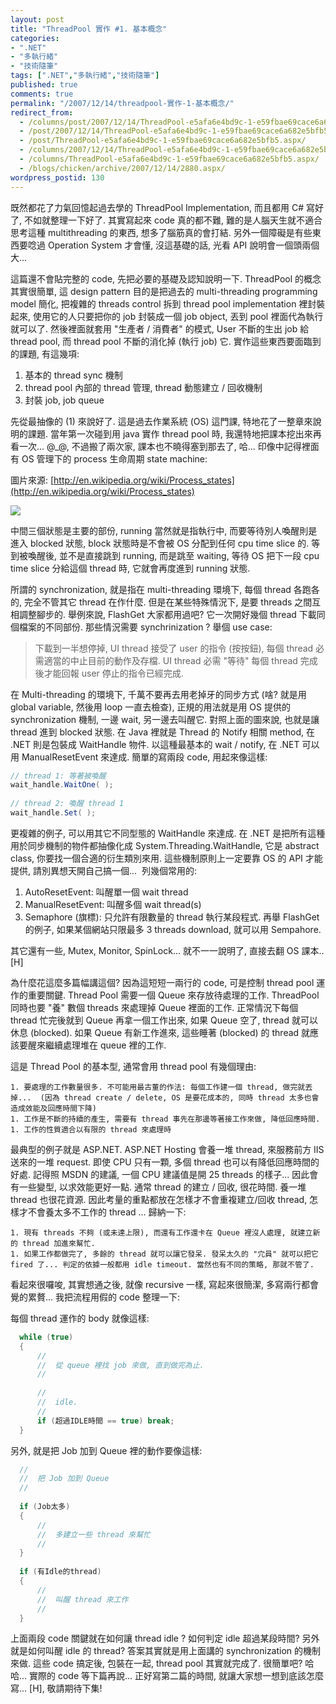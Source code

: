 ```yaml
---
layout: post
title: "ThreadPool 實作 #1. 基本概念"
categories:
- ".NET"
- "多執行緒"
- "技術隨筆"
tags: [".NET","多執行緒","技術隨筆"]
published: true
comments: true
permalink: "/2007/12/14/threadpool-實作-1-基本概念/"
redirect_from:
  - /columns/post/2007/12/14/ThreadPool-e5afa6e4bd9c-1-e59fbae69cace6a682e5bfb5.aspx/
  - /post/2007/12/14/ThreadPool-e5afa6e4bd9c-1-e59fbae69cace6a682e5bfb5.aspx/
  - /post/ThreadPool-e5afa6e4bd9c-1-e59fbae69cace6a682e5bfb5.aspx/
  - /columns/2007/12/14/ThreadPool-e5afa6e4bd9c-1-e59fbae69cace6a682e5bfb5.aspx/
  - /columns/ThreadPool-e5afa6e4bd9c-1-e59fbae69cace6a682e5bfb5.aspx/
  - /blogs/chicken/archive/2007/12/14/2880.aspx/
wordpress_postid: 130
---
```


既然都花了力氣回憶起過去學的 ThreadPool Implementation, 而且都用 C# 寫好了, 不如就整理一下好了. 其實寫起來 code 真的都不難, 難的是人腦天生就不適合思考這種 multithreading 的東西, 想多了腦筋真的會打結. 另外一個障礙是有些東西要唸過 Operation System 才會懂, 沒這基礎的話, 光看 API 說明會一個頭兩個大...

這篇還不會貼完整的 code, 先把必要的基礎及認知說明一下. ThreadPool 的概念其實很簡單, 這 design pattern 目的是把過去的 multi-threading programming model 簡化, 把複雜的 threads control 拆到 thread pool implementation 裡封裝起來, 使用它的人只要把你的 job 封裝成一個 job object, 丟到 pool 裡面代為執行就可以了. 然後裡面就套用 "生產者 / 消費者" 的模式, User 不斷的生出 job 給 thread pool, 而 thread pool 不斷的消化掉 (執行 job) 它. 實作這些東西要面臨到的課題, 有這幾項:

1. 基本的 thread sync 機制
1. thread pool 內部的 thread 管理, thread 動態建立 / 回收機制
1. 封裝 job, job queue

先從最抽像的 (1) 來說好了. 這是過去作業系統 (OS) 這門課, 特地花了一整章來說明的課題. 當年第一次碰到用 java 實作 thread pool 時, 我還特地把課本挖出來再看一次... @_@, 不過搬了兩次家, 課本也不曉得塞到那去了, 哈... 印像中記得裡面有 OS 管理下的 process 生命周期 state machine:

圖片來源: [http://en.wikipedia.org/wiki/Process_states](http://en.wikipedia.org/wiki/Process_states)

![](http://upload.wikimedia.org/wikipedia/commons/thumb/8/83/Process_states.svg/600px-Process_states.svg.png)



中間三個狀態是主要的部份, running 當然就是指執行中, 而要等待別人喚醒則是進入 blocked 狀態, block 狀態時是不會被 OS 分配到任何 cpu time slice 的. 等到被喚醒後, 並不是直接跳到 running, 而是跳至 waiting, 等待 OS 把下一段 cpu time slice 分給這個 thread 時, 它就會再度進到 running 狀態.

所謂的 synchronization, 就是指在 multi-threading 環境下, 每個 thread 各跑各的, 完全不管其它 thread 在作什麼. 但是在某些特殊情況下, 是要 threads 之間互相調整腳步的. 舉例來說, FlashGet 大家都用過吧? 它一次開好幾個 thread 下載同個檔案的不同部份. 那些情況需要 synchrinization ? 舉個 use case:

> 下載到一半想停掉, UI thread 接受了 user 的指令 (按按鈕), 每個 thread 必需適當的中止目前的動作及存檔. UI thread 必需 "等待" 每個
> thread 完成後才能回報 user 停止的指令已經完成.

在 Multi-threading 的環境下, 千萬不要再去用老掉牙的同步方式 (啥? 就是用 global variable, 然後用 loop 一直去檢查), 正規的用法就是用 OS 提供的 synchronization 機制, 一邊 wait, 另一邊去叫醒它. 對照上面的圖來說, 也就是讓 thread 進到 blocked 狀態. 在 Java 裡就是 Thread 的 Notify 相關 method, 在 .NET 則是包裝成 WaitHandle 物件. 以這種最基本的 wait / notify, 在 .NET 可以用 ManualResetEvent 來達成. 簡單的寫兩段 code, 用起來像這樣:

```csharp
// thread 1: 等著被喚醒
wait_handle.WaitOne( );
 
// thread 2: 喚醒 thread 1
wait_handle.Set( );
```


更複雜的例子, 可以用其它不同型態的 WaitHandle 來達成. 在 .NET 是把所有這種用於同步機制的物件都抽像化成 System.Threading.WaitHandle, 它是 abstract class, 你要找一個合適的衍生類別來用. 這些機制原則上一定要靠 OS 的 API 才能提供, 請別異想天開自己搞一個...  列幾個常用的:

1.	AutoResetEvent: 叫醒單一個 wait thread
1.	ManualResetEvent: 叫醒多個 wait thread(s)
1.	Semaphore (旗標): 只允許有限數量的 thread 執行某段程式. 再舉 FlashGet 的例子, 如果某個網站只限最多 3 threads download, 就可以用 Sempahore.

其它還有一些, Mutex, Monitor, SpinLock... 就不一一說明了, 直接去翻 OS 課本.. [H]

為什麼花這麼多篇幅講這個? 因為這短短一兩行的 code, 可是控制 thread pool 運作的重要關鍵. Thread Pool 需要一個 Queue 來存放待處理的工作. ThreadPool 同時也要 "養" 數個 threads 來處理掉 Queue 裡面的工作. 正常情況下每個 thread 忙完後就到 Queue 再拿一個工作出來, 如果 Queue 空了, thread 就可以休息 (blocked). 如果 Queue 有新工作進來, 這些睡著 (blocked) 的 thread 就應該要醒來繼續處理堆在 queue 裡的工作.

這是 Thread Pool 的基本型, 通常會用 thread pool 有幾個理由:

	1. 要處理的工作數量很多. 不可能用最古董的作法: 每個工作建一個 thread, 做完就丟掉...  (因為 thread create / delete, OS 是要花成本的, 同時 thread 太多也會造成效能及回應時間下降)
	1. 工作是不斷的持續的產生, 需要有 thread 事先在那邊等著接工作來做, 降低回應時間.
	1. 工作的性質適合以有限的 thread 來處理時


最典型的例子就是 ASP.NET. ASP.NET Hosting 會養一堆 thread, 來服務前方 IIS 送來的一堆 request. 即使 CPU 只有一顆, 多個 thread 也可以有降低回應時間的好處. 記得照 MSDN 的建議, 一個 CPU 建議值是開 25 threads 的樣子... 因此會有一些變型, 以求效能更好一點. 通常 thread 的建立 / 回收, 很花時間. 養一堆 thread 也很花資源. 因此考量的重點都放在怎樣才不會重複建立/回收 thread, 怎樣才不會養太多不工作的 thread ... 歸納一下:

	1. 現有 threads 不夠 (或未達上限), 而還有工作還卡在 Queue 裡沒人處理, 就建立新的 thread 加進來幫忙.
	1. 如果工作都做完了, 多餘的 thread 就可以讓它發呆. 發呆太久的 "宂員" 就可以把它 fired 了... 判定的依據一般都用 idle timeout. 當然也有不同的策略, 那就不管了.

看起來很囉唆, 其實想通之後, 就像 recursive 一樣, 寫起來很簡潔, 多寫兩行都會覺的累贅... 我把流程用假的 code 整理一下:

每個 thread 運作的 body 就像這樣:

```csharp
  while (true)
  {
      //
      //  從 queue 裡找 job 來做, 直到做完為止.
      //
   
      //
      //  idle.
      //
      if (超過IDLE時間 == true) break;
  }
```


另外, 就是把 Job 加到 Queue 裡的動作要像這樣:



```csharp
  //
  //  把 Job 加到 Queue
  //
   
  if (Job太多)
  {
      //
      //  多建立一些 thread 來幫忙
      //
  }
   
  if (有Idle的thread)
  {
      //
      //  叫醒 thread 來工作
      //
  }
```


上面兩段 code 關鍵就在如何讓 thread idle ? 如何判定 idle 超過某段時間? 另外就是如何叫醒 idle 的 thread? 答案其實就是用上面講的 synchronization 的機制來做. 這些 code 搞定後, 包裝在一起, thread pool 其實就完成了. 很簡單吧? 哈哈... 實際的 code 等下篇再說... 正好寫第二篇的時間, 就讓大家想一想到底該怎麼寫... [H], 敬請期待下集!